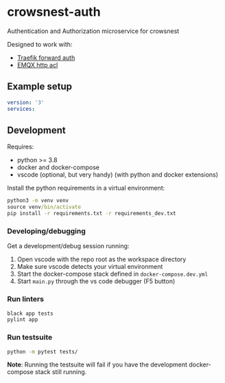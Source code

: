 # crowsnest-auth
Authentication and Authorization microservice for crowsnest

Designed to work with:
* [Traefik forward auth](https://doc.traefik.io/traefik/v2.0/middlewares/forwardauth/)
* [EMQX http acl](https://docs.emqx.io/en/broker/v4.3/advanced/acl-http.html)

## Example setup

```yaml
version: '3'
services:

```

## Development
Requires:
* python >= 3.8
* docker and docker-compose
* vscode (optional, but very handy) (with python and docker extensions)

Install the python requirements in a virtual environment:
```cmd
python3 -m venv venv
source venv/bin/activate
pip install -r requirements.txt -r requirements_dev.txt
```

### Developing/debugging
Get a development/debug session running:
1. Open vscode with the repo root as the workspace directory
2. Make sure vscode detects your virtual environment
3. Start the docker-compose stack defined in `docker-compose.dev.yml` 
4. Start `main.py` through the vs code debugger (F5 button)

### Run linters
```cmd
black app tests
pylint app
```

### Run testsuite
```cmd
python -m pytest tests/
```
**Note**: Running the testsuite will fail if you have the development docker-compose stack still running.

